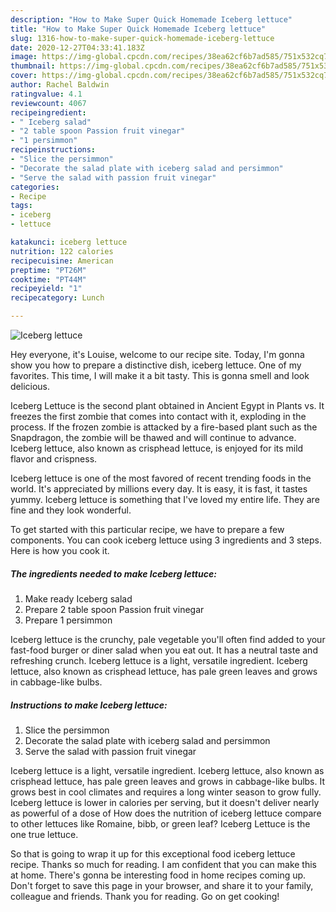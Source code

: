 ```yaml
---
description: "How to Make Super Quick Homemade Iceberg lettuce"
title: "How to Make Super Quick Homemade Iceberg lettuce"
slug: 1316-how-to-make-super-quick-homemade-iceberg-lettuce
date: 2020-12-27T04:33:41.183Z
image: https://img-global.cpcdn.com/recipes/38ea62cf6b7ad585/751x532cq70/iceberg-lettuce-recipe-main-photo.jpg
thumbnail: https://img-global.cpcdn.com/recipes/38ea62cf6b7ad585/751x532cq70/iceberg-lettuce-recipe-main-photo.jpg
cover: https://img-global.cpcdn.com/recipes/38ea62cf6b7ad585/751x532cq70/iceberg-lettuce-recipe-main-photo.jpg
author: Rachel Baldwin
ratingvalue: 4.1
reviewcount: 4067
recipeingredient:
- " Iceberg salad"
- "2 table spoon Passion fruit vinegar"
- "1 persimmon"
recipeinstructions:
- "Slice the persimmon"
- "Decorate the salad plate with iceberg salad and persimmon"
- "Serve the salad with passion fruit vinegar"
categories:
- Recipe
tags:
- iceberg
- lettuce

katakunci: iceberg lettuce 
nutrition: 122 calories
recipecuisine: American
preptime: "PT26M"
cooktime: "PT44M"
recipeyield: "1"
recipecategory: Lunch

---
```



![Iceberg lettuce](https://img-global.cpcdn.com/recipes/38ea62cf6b7ad585/751x532cq70/iceberg-lettuce-recipe-main-photo.jpg)

Hey everyone, it's Louise, welcome to our recipe site. Today, I'm gonna show you how to prepare a distinctive dish, iceberg lettuce. One of my favorites. This time, I will make it a bit tasty. This is gonna smell and look delicious.

Iceberg Lettuce is the second plant obtained in Ancient Egypt in Plants vs. It freezes the first zombie that comes into contact with it, exploding in the process. If the frozen zombie is attacked by a fire-based plant such as the Snapdragon, the zombie will be thawed and will continue to advance. Iceberg lettuce, also known as crisphead lettuce, is enjoyed for its mild flavor and crispness.

Iceberg lettuce is one of the most favored of recent trending foods in the world. It's appreciated by millions every day. It is easy, it is fast, it tastes yummy. Iceberg lettuce is something that I've loved my entire life. They are fine and they look wonderful.


To get started with this particular recipe, we have to prepare a few components. You can cook iceberg lettuce using 3 ingredients and 3 steps. Here is how you cook it.

<!--inarticleads1-->

##### The ingredients needed to make Iceberg lettuce:

1. Make ready  Iceberg salad
1. Prepare 2 table spoon Passion fruit vinegar
1. Prepare 1 persimmon


Iceberg lettuce is the crunchy, pale vegetable you&#39;ll often find added to your fast-food burger or diner salad when you eat out. It has a neutral taste and refreshing crunch. Iceberg lettuce is a light, versatile ingredient. Iceberg lettuce, also known as crisphead lettuce, has pale green leaves and grows in cabbage-like bulbs. 

<!--inarticleads2-->

##### Instructions to make Iceberg lettuce:

1. Slice the persimmon
1. Decorate the salad plate with iceberg salad and persimmon
1. Serve the salad with passion fruit vinegar


Iceberg lettuce is a light, versatile ingredient. Iceberg lettuce, also known as crisphead lettuce, has pale green leaves and grows in cabbage-like bulbs. It grows best in cool climates and requires a long winter season to grow fully. Iceberg lettuce is lower in calories per serving, but it doesn&#39;t deliver nearly as powerful of a dose of How does the nutrition of iceberg lettuce compare to other lettuces like Romaine, bibb, or green leaf? Iceberg Lettuce is the one true lettuce. 

So that is going to wrap it up for this exceptional food iceberg lettuce recipe. Thanks so much for reading. I am confident that you can make this at home. There's gonna be interesting food in home recipes coming up. Don't forget to save this page in your browser, and share it to your family, colleague and friends. Thank you for reading. Go on get cooking!
